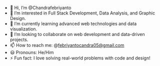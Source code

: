 - 👋 Hi, I’m @Chandrafebriyanto  
- 👀 I’m interested in Full Stack Development, Data Analysis, and Graphic Design.  
- 🌱 I’m currently learning advanced web technologies and data visualization.  
- 💞️ I’m looking to collaborate on web development and data-driven projects.  
- 📫 How to reach me: @febriyantocandra05@gmail.com  
- 😃 Pronouns: He/Him  
- ⚡ Fun fact: I love solving real-world problems with code and design!

<!---
Chandrafebriyanto/Chandrafebriyanto is a ✨ special ✨ repository because its `README.md` (this file) appears on your GitHub profile.
You can click the Preview link to take a look at your changes.
--->
